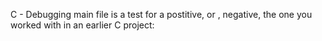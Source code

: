 C - Debugging
main file is a test for a postitive, or , negative, the one you worked with in an earlier C project:
